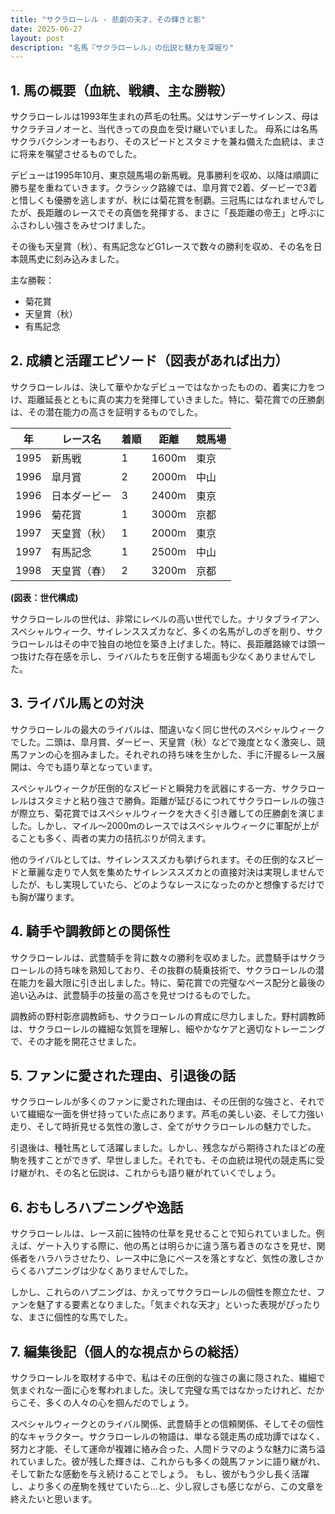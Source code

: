 ```yaml
---
title: "サクラローレル - 悲劇の天才、その輝きと影"
date: 2025-06-27
layout: post
description: "名馬『サクラローレル』の伝説と魅力を深堀り"
---
```


## 1. 馬の概要（血統、戦績、主な勝鞍）

サクラローレルは1993年生まれの芦毛の牡馬。父はサンデーサイレンス、母はサクラチヨノオーと、当代きっての良血を受け継いでいました。  母系には名馬サクラバクシンオーもおり、そのスピードとスタミナを兼ね備えた血統は、まさに将来を嘱望させるものでした。

デビューは1995年10月、東京競馬場の新馬戦。見事勝利を収め、以降は順調に勝ち星を重ねていきます。クラシック路線では、皐月賞で2着、ダービーで3着と惜しくも優勝を逃しますが、秋には菊花賞を制覇。三冠馬にはなれませんでしたが、長距離のレースでその真価を発揮する、まさに「長距離の帝王」と呼ぶにふさわしい強さをみせつけました。

その後も天皇賞（秋）、有馬記念などG1レースで数々の勝利を収め、その名を日本競馬史に刻み込みました。

主な勝鞍：

* 菊花賞
* 天皇賞（秋）
* 有馬記念


## 2. 成績と活躍エピソード（図表があれば出力）

サクラローレルは、決して華やかなデビューではなかったものの、着実に力をつけ、距離延長とともに真の実力を発揮していきました。特に、菊花賞での圧勝劇は、その潜在能力の高さを証明するものでした。

| 年 | レース名       | 着順 | 距離 | 競馬場 |
|---|--------------|-----|-----|-------|
| 1995 | 新馬戦         | 1   | 1600m | 東京   |
| 1996 | 皐月賞         | 2   | 2000m | 中山   |
| 1996 | 日本ダービー     | 3   | 2400m | 東京   |
| 1996 | 菊花賞         | 1   | 3000m | 京都   |
| 1997 | 天皇賞（秋）   | 1   | 2000m | 東京   |
| 1997 | 有馬記念       | 1   | 2500m | 中山   |
| 1998 | 天皇賞（春）   | 2   | 3200m | 京都   |


**(図表：世代構成)**

サクラローレルの世代は、非常にレベルの高い世代でした。ナリタブライアン、スペシャルウィーク、サイレンススズカなど、多くの名馬がしのぎを削り、サクラローレルはその中で独自の地位を築き上げました。特に、長距離路線では頭一つ抜けた存在感を示し、ライバルたちを圧倒する場面も少なくありませんでした。


## 3. ライバル馬との対決

サクラローレルの最大のライバルは、間違いなく同じ世代のスペシャルウィークでした。二頭は、皐月賞、ダービー、天皇賞（秋）などで幾度となく激突し、競馬ファンの心を掴みました。それぞれの持ち味を生かした、手に汗握るレース展開は、今でも語り草となっています。

スペシャルウィークが圧倒的なスピードと瞬発力を武器にする一方、サクラローレルはスタミナと粘り強さで勝負。距離が延びるにつれてサクラローレルの強さが際立ち、菊花賞ではスペシャルウィークを大きく引き離しての圧勝劇を演じました。しかし、マイル～2000mのレースではスペシャルウィークに軍配が上がることも多く、両者の実力の拮抗ぶりが伺えます。

他のライバルとしては、サイレンススズカも挙げられます。その圧倒的なスピードと華麗な走りで人気を集めたサイレンススズカとの直接対決は実現しませんでしたが、もし実現していたら、どのようなレースになったのかと想像するだけでも胸が躍ります。


## 4. 騎手や調教師との関係性

サクラローレルは、武豊騎手を背に数々の勝利を収めました。武豊騎手はサクラローレルの持ち味を熟知しており、その抜群の騎乗技術で、サクラローレルの潜在能力を最大限に引き出しました。特に、菊花賞での完璧なペース配分と最後の追い込みは、武豊騎手の技量の高さを見せつけるものでした。

調教師の野村彰彦調教師も、サクラローレルの育成に尽力しました。野村調教師は、サクラローレルの繊細な気質を理解し、細やかなケアと適切なトレーニングで、その才能を開花させました。


## 5. ファンに愛された理由、引退後の話

サクラローレルが多くのファンに愛された理由は、その圧倒的な強さと、それでいて繊細な一面を併せ持っていた点にあります。芦毛の美しい姿、そして力強い走り、そして時折見せる気性の激しさ、全てがサクラローレルの魅力でした。

引退後は、種牡馬として活躍しました。しかし、残念ながら期待されたほどの産駒を残すことができず、早世しました。それでも、その血統は現代の競走馬に受け継がれ、その名と伝説は、これからも語り継がれていくでしょう。


## 6. おもしろハプニングや逸話

サクラローレルは、レース前に独特の仕草を見せることで知られていました。例えば、ゲート入りする際に、他の馬とは明らかに違う落ち着きのなさを見せ、関係者をハラハラさせたり、レース中に急にペースを落とすなど、気性の激しさからくるハプニングは少なくありませんでした。

しかし、これらのハプニングは、かえってサクラローレルの個性を際立たせ、ファンを魅了する要素となりました。「気まぐれな天才」といった表現がぴったりな、まさに個性的な馬でした。


## 7. 編集後記（個人的な視点からの総括）

サクラローレルを取材する中で、私はその圧倒的な強さの裏に隠された、繊細で気まぐれな一面に心を奪われました。決して完璧な馬ではなかったけれど、だからこそ、多くの人々の心を掴んだのでしょう。

スペシャルウィークとのライバル関係、武豊騎手との信頼関係、そしてその個性的なキャラクター。サクラローレルの物語は、単なる競走馬の成功譚ではなく、努力と才能、そして運命が複雑に絡み合った、人間ドラマのような魅力に満ち溢れていました。彼が残した輝きは、これからも多くの競馬ファンに語り継がれ、そして新たな感動を与え続けることでしょう。  もし、彼がもう少し長く活躍し、より多くの産駒を残せていたら…と、少し寂しさも感じながら、この文章を終えたいと思います。
